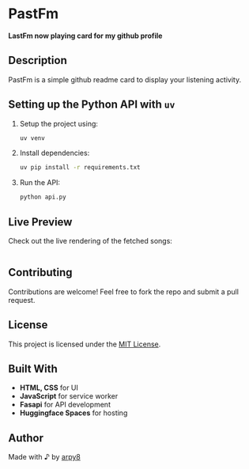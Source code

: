 # PastFm

**LastFm now playing card for my github profile**

## Description
PastFm is a simple github readme card to display your listening activity.

<!-- ## Flowchart
![flowchart](static/image-1.png) -->

## Setting up the Python API with `uv`
1. Setup the project using:
   ```sh
   uv venv
   ```
2. Install dependencies:
   ```sh
   uv pip install -r requirements.txt
   ```
3. Run the API:
   ```sh
   python api.py
   ```

## Live Preview
Check out the live rendering of the fetched songs:

<a href="https://arpy8-pastfm-backend.hf.space/redirect">
    <img src="https://arpy8-pastfm-backend.hf.space/live" alt="" />
</a>

## Contributing
Contributions are welcome! Feel free to fork the repo and submit a pull request.

## License
This project is licensed under the [MIT License](LICENSE).

## Built With
- **HTML, CSS** for UI
- **JavaScript** for service worker
- **Fasapi** for API development
- **Huggingface Spaces** for hosting

## Author
Made with ♪ by [arpy8](https://arpy8.com)